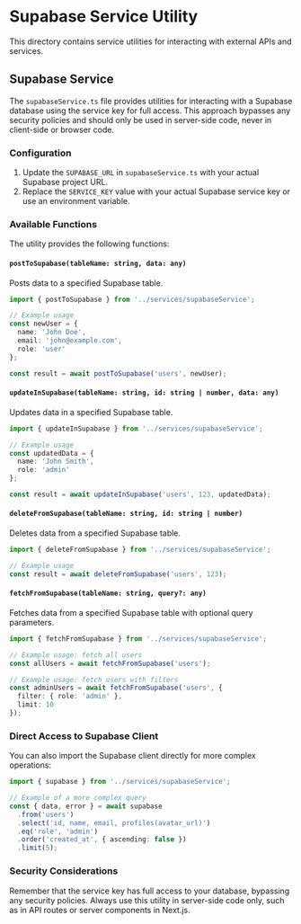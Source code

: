 # Supabase Service Utility

This directory contains service utilities for interacting with external APIs and services.

## Supabase Service

The `supabaseService.ts` file provides utilities for interacting with a Supabase database using the service key for full access. This approach bypasses any security policies and should only be used in server-side code, never in client-side or browser code.

### Configuration

1. Update the `SUPABASE_URL` in `supabaseService.ts` with your actual Supabase project URL.
2. Replace the `SERVICE_KEY` value with your actual Supabase service key or use an environment variable.

### Available Functions

The utility provides the following functions:

#### `postToSupabase(tableName: string, data: any)`

Posts data to a specified Supabase table.

```typescript
import { postToSupabase } from '../services/supabaseService';

// Example usage
const newUser = {
  name: 'John Doe',
  email: 'john@example.com',
  role: 'user'
};

const result = await postToSupabase('users', newUser);
```

#### `updateInSupabase(tableName: string, id: string | number, data: any)`

Updates data in a specified Supabase table.

```typescript
import { updateInSupabase } from '../services/supabaseService';

// Example usage
const updatedData = {
  name: 'John Smith',
  role: 'admin'
};

const result = await updateInSupabase('users', 123, updatedData);
```

#### `deleteFromSupabase(tableName: string, id: string | number)`

Deletes data from a specified Supabase table.

```typescript
import { deleteFromSupabase } from '../services/supabaseService';

// Example usage
const result = await deleteFromSupabase('users', 123);
```

#### `fetchFromSupabase(tableName: string, query?: any)`

Fetches data from a specified Supabase table with optional query parameters.

```typescript
import { fetchFromSupabase } from '../services/supabaseService';

// Example usage: fetch all users
const allUsers = await fetchFromSupabase('users');

// Example usage: fetch users with filters
const adminUsers = await fetchFromSupabase('users', {
  filter: { role: 'admin' },
  limit: 10
});
```

### Direct Access to Supabase Client

You can also import the Supabase client directly for more complex operations:

```typescript
import { supabase } from '../services/supabaseService';

// Example of a more complex query
const { data, error } = await supabase
  .from('users')
  .select('id, name, email, profiles(avatar_url)')
  .eq('role', 'admin')
  .order('created_at', { ascending: false })
  .limit(5);
```

### Security Considerations

Remember that the service key has full access to your database, bypassing any security policies. Always use this utility in server-side code only, such as in API routes or server components in Next.js. 